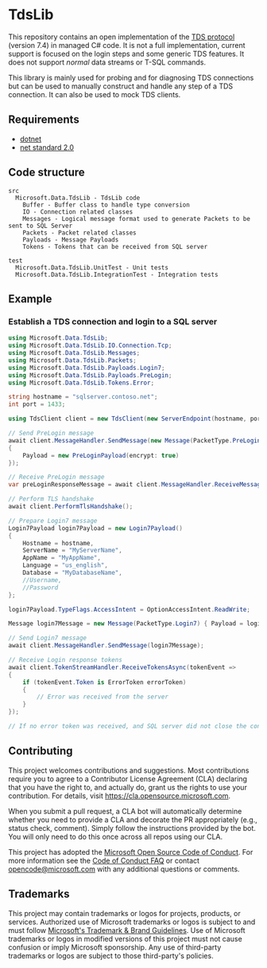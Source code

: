 # TdsLib

This repository contains an open implementation of the [TDS protocol](https://learn.microsoft.com/en-us/openspecs/windows_protocols/ms-tds/) (version 7.4) in managed C# code. It is not a full implementation, current support is focused on the login steps and some generic TDS features. It does not support _normal_ data streams or T-SQL commands.

This library is mainly used for probing and for diagnosing TDS connections but can be used to manually construct and handle any step of a TDS connection. It can also be used to mock TDS clients.

## Requirements

- [dotnet](https://dotnet.microsoft.com/en-us/)
- [net standard 2.0](https://learn.microsoft.com/en-us/dotnet/standard/net-standard?tabs=net-standard-2-0)

## Code structure

```text
src
  Microsoft.Data.TdsLib - TdsLib code
    Buffer - Buffer class to handle type conversion
    IO - Connection related classes
    Messages - Logical message format used to generate Packets to be sent to SQL Server
    Packets - Packet related classes
    Payloads - Message Payloads
    Tokens - Tokens that can be received from SQL server

test
  Microsoft.Data.TdsLib.UnitTest - Unit tests
  Microsoft.Data.TdsLib.IntegrationTest - Integration tests
```

## Example

### Establish a TDS connection and login to a SQL server

```csharp
using Microsoft.Data.TdsLib;
using Microsoft.Data.TdsLib.IO.Connection.Tcp;
using Microsoft.Data.TdsLib.Messages;
using Microsoft.Data.TdsLib.Packets;
using Microsoft.Data.TdsLib.Payloads.Login7;
using Microsoft.Data.TdsLib.Payloads.PreLogin;
using Microsoft.Data.TdsLib.Tokens.Error;

string hostname = "sqlserver.contoso.net";
int port = 1433;

using TdsClient client = new TdsClient(new ServerEndpoint(hostname, port));

// Send PreLogin message
await client.MessageHandler.SendMessage(new Message(PacketType.PreLogin)
{
    Payload = new PreLoginPayload(encrypt: true)
});

// Receive PreLogin message
var preLoginResponseMessage = await client.MessageHandler.ReceiveMessage(b => new PreLoginPayload(b));

// Perform TLS handshake
await client.PerformTlsHandshake();

// Prepare Login7 message
Login7Payload login7Payload = new Login7Payload()
{
    Hostname = hostname,
    ServerName = "MyServerName",
    AppName = "MyAppName",
    Language = "us_english",
    Database = "MyDatabaseName",
    //Username,
    //Password
};

login7Payload.TypeFlags.AccessIntent = OptionAccessIntent.ReadWrite;

Message login7Message = new Message(PacketType.Login7) { Payload = login7Payload };

// Send Login7 message
await client.MessageHandler.SendMessage(login7Message);

// Receive Login response tokens
await client.TokenStreamHandler.ReceiveTokensAsync(tokenEvent =>
{
    if (tokenEvent.Token is ErrorToken errorToken)
    {
        // Error was received from the server
    }
});

// If no error token was received, and SQL server did not close the connection, then the connection to the server is now established and the user is logged in.
```

## Contributing

This project welcomes contributions and suggestions.  Most contributions require you to agree to a
Contributor License Agreement (CLA) declaring that you have the right to, and actually do, grant us
the rights to use your contribution. For details, visit <https://cla.opensource.microsoft.com>.

When you submit a pull request, a CLA bot will automatically determine whether you need to provide
a CLA and decorate the PR appropriately (e.g., status check, comment). Simply follow the instructions
provided by the bot. You will only need to do this once across all repos using our CLA.

This project has adopted the [Microsoft Open Source Code of Conduct](https://opensource.microsoft.com/codeofconduct/).
For more information see the [Code of Conduct FAQ](https://opensource.microsoft.com/codeofconduct/faq/) or
contact [opencode@microsoft.com](mailto:opencode@microsoft.com) with any additional questions or comments.

## Trademarks

This project may contain trademarks or logos for projects, products, or services. Authorized use of Microsoft
trademarks or logos is subject to and must follow
[Microsoft's Trademark & Brand Guidelines](https://www.microsoft.com/en-us/legal/intellectualproperty/trademarks/usage/general).
Use of Microsoft trademarks or logos in modified versions of this project must not cause confusion or imply Microsoft sponsorship.
Any use of third-party trademarks or logos are subject to those third-party's policies.
